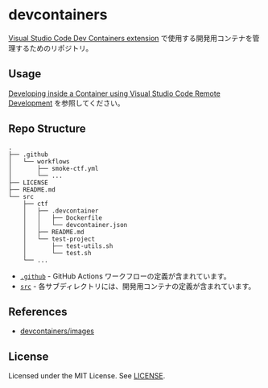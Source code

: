 # devcontainers

[Visual Studio Code Dev Containers extension](https://marketplace.visualstudio.com/items?itemName=ms-vscode-remote.remote-containers) で使用する開発用コンテナを管理するためのリポジトリ。

## Usage

[Developing inside a Container using Visual Studio Code Remote Development](https://code.visualstudio.com/docs/devcontainers/containers) を参照してください。

## Repo Structure

```
.
├── .github
│   └── workflows
│       ├── smoke-ctf.yml
│       └── ...
├── LICENSE
├── README.md
└── src
    ├── ctf
    │   ├── .devcontainer
    │   │   ├── Dockerfile
    │   │   └── devcontainer.json
    │   ├── README.md
    │   └── test-project
    │       ├── test-utils.sh
    │       └── test.sh
    └── ...
```

- [`.github`](.github) - GitHub Actions ワークフローの定義が含まれています。
- [`src`](src) - 各サブディレクトリには、開発用コンテナの定義が含まれています。

## References

- [devcontainers/images](https://github.com/devcontainers/images)

## License

Licensed under the MIT License. See [LICENSE](https://github.com/ogyogy/devcontainers/blob/main/LICENSE).